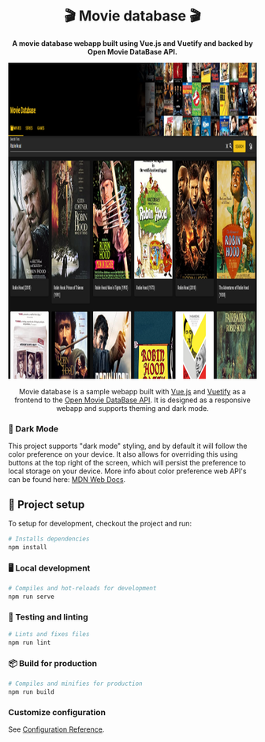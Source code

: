 <div align="center">
  <h1>🎬 Movie database 🎬</h1>
  <strong>A movie database webapp built using Vue.js and Vuetify and backed by Open Movie DataBase API.</strong><br/>
  <p>
    <img src="public/images/movies-dark.png" width="1280" height="640" alt="movie-database" />
  </p>
  <p>
  Movie database is a sample webapp built with <a href="https://vuejs.org/">Vue.js</a> and <a href="https://vuetifyjs.com/">Vuetify</a> as a frontend to the <a href="https://omdbapi.com/">Open Movie DataBase API</a>. It is designed as a responsive webapp and supports theming and dark mode.
  </p>
</div>

### 🌙 Dark Mode

This project supports "dark mode" styling, and by default it will follow the color preference on your device. It also allows for overriding this using buttons at the top right of the screen, which will persist the preference to local storage on your device. More info about color preference web API's can be found here: [MDN Web Docs](https://developer.mozilla.org/en-US/docs/Web/CSS/@media/prefers-color-scheme).

## 📖 Project setup
To setup for development, checkout the project and run:
```sh
# Installs dependencies
npm install
```

### 🖥️ Local development
```sh
# Compiles and hot-reloads for development
npm run serve
```

### 🧪 Testing and linting
```sh
# Lints and fixes files
npm run lint
```

### 📦 Build for production
```sh
# Compiles and minifies for production
npm run build
```

### Customize configuration
See [Configuration Reference](https://cli.vuejs.org/config/).
